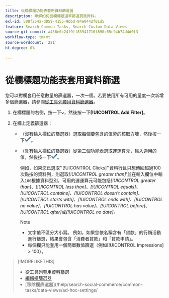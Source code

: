 ```yaml
---
title: 從欄標題功能表套用資料篩選器
description: 瞭解如何從欄標題選單篩選頁面資料。
exl-id: 508f254a-d859-4155-9bbd-84e0442f01d5
feature: Search Common Tasks, Search Custom Data Views
source-git-commit: a438e0c24f9ff83941710f890c55c94b74d4d0f3
workflow-type: tm+mt
source-wordcount: '221'
ht-degree: 0%

---
```


# 從欄標題功能表套用資料篩選

<!-- The same in new UI and legacy CM views -->

<!-- Doesn't include instructions for legacy Portfolios or Reports views -->

您可以對欄套用任意數量的篩選器，一次一個。<!-- True only for entity names, I think: All filters are joined using the AND operator. -->若要使用所有可用的量度一次新增多個篩選器，請參閱[從工具列套用資料篩選器](column-filter-apply-from-toolbar.md)。

1. 在欄標題的右側，按一下![向下箭頭](/help/search-social-commerce/assets/arrow-down-dropdown.png "向下箭頭")，然後按一下&#x200B;**[!UICONTROL Add Filter]**。

1. 在欄上定義篩選器：

   * （沒有輸入欄位的篩選器）選取每個要包含的值旁的核取方塊，然後按一下![更新篩選器](/help/search-social-commerce/assets/select.png "新增")。

   * （具有輸入欄位的篩選器）從第二個功能表選取運運算元，輸入適用的值，然後按一下![更新篩選器](/help/search-social-commerce/assets/select.png "新增")。

     例如，如果您已選取&#39;&#39;[!UICONTROL Clicks]&#39;&#39;資料行且只想傳回超過100次點按的資料列，則選取&#x200B;*[!UICONTROL greater than]*&#39;並在輸入欄位中輸入`100`根據資料型別，可用的運運算元可能包括&#x200B;*[!UICONTROL greater than]*、*[!UICONTROL less than]*、*[!UICONTROL equals]*、*[!UICONTROL contains]*、*[!UICONTROL doesn't contain]*、*[!UICONTROL starts with]*、*[!UICONTROL ends with]*、*[!UICONTROL no value]*、*[!UICONTROL has value]*、*[!UICONTROL before]*、*[!UICONTROL after]*&#x200B;或&#x200B;*[!UICONTROL no date]。*

     >[!NOTE]
     >
     >* 文字值不區分大小寫。 例如，如果您依名稱含有「貸款」的行銷活動進行篩選，結果會包含「消費者貸款」和「貸款申請」。
     >* 每個欄只能套用一個簡單數值篩選（例如[!UICONTROL Impressions] \> 100）。

>[!MORELIKETHIS]
>
>* [從工具列套用資料篩選](/help/search-social-commerce/common-tasks/data-views/ad-hoc-settings/column-filter-apply-from-toolbar.md)
>* [編輯欄篩選器](/help/search-social-commerce/common-tasks/data-views/ad-hoc-settings/column-filter-edit.md)
>* [移除欄篩選器]&#x200B;(/help/search-social-commerce/common-tasks/data-views/ad-hoc-settings/
